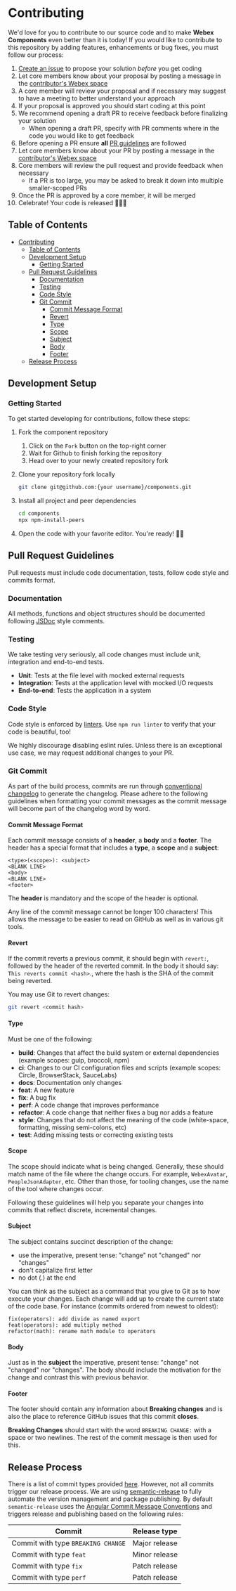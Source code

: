 # Contributing
We'd love for you to contribute to our source code and to make **Webex Components** even better than it is today!
If you would like to contribute to this repository by adding features, enhancements or bug fixes, you must follow our process:

  1. [Create an issue](https://github.com/webex/components/issues) to propose your solution _before_ you get coding
  2. Let core members know about your proposal by posting a message in the [contributor's Webex space](https://eurl.io/#Bk9WGfRcB)
  3. A core member will review your proposal and if necessary may suggest to have a meeting to better understand your approach
  4. If your proposal is approved you should start coding at this point
  5. We recommend opening a draft PR to receive feedback before finalizing your solution
      - When opening a draft PR, specify with PR comments where in the code you would like to get feedback
  6. Before opening a PR ensure **all** [PR guidelines](#pull-request-guidelines) are followed
  7. Let core members know about your PR by posting a message in the [contributor's Webex space](https://eurl.io/#Bk9WGfRcB)
  8. Core members will review the pull request and provide feedback when necessary
      - If a PR is too large, you may be asked to break it down into multiple smaller-scoped PRs
  9. Once the PR is approved by a core member, it will be merged
  10. Celebrate! Your code is released 🎈🎉🍻

## Table of Contents

- [Contributing](#contributing)
  - [Table of Contents](#table-of-contents)
  - [Development Setup](#development-setup)
    - [Getting Started](#getting-started)
  - [Pull Request Guidelines](#pull-request-guidelines)
    - [Documentation](#documentation)
    - [Testing](#testing)
    - [Code Style](#code-style)
    - [Git Commit](#git-commit)
      - [Commit Message Format](#commit-message-format)
      - [Revert](#revert)
      - [Type](#type)
      - [Scope](#scope)
      - [Subject](#subject)
      - [Body](#body)
      - [Footer](#footer)
  - [Release Process](#release-process)

## Development Setup
### Getting Started
To get started developing for contributions, follow these steps:

1. Fork the component repository

    1. Click on the `Fork` button on the top-right corner
    2. Wait for Github to finish forking the repository
    3. Head over to your newly created repository fork

2. Clone your repository fork locally

    ```bash
    git clone git@github.com:{your username}/components.git
    ```

3. Install all project and peer dependencies

    ```bash
    cd components
    npx npm-install-peers
    ```

4. Open the code with your favorite editor. You're ready! 👍🏼

## Pull Request Guidelines
Pull requests must include code documentation, tests, follow code style and commits format.

### Documentation
All methods, functions and object structures should be documented following [JSDoc](https://jsdoc.app/index.html) style comments.

### Testing
We take testing very seriously, all code changes must include unit, integration and end-to-end tests.

- **Unit**: Tests at the file level with mocked external requests
- **Integration**: Tests at the application level with mocked I/O requests
- **End-to-end**: Tests the application in a system

### Code Style
Code style is enforced by [linters](https://eslint.org). Use `npm run linter` to verify that your code is beautiful, too!

We highly discourage disabling eslint rules.
Unless there is an exceptional use case, we may request additional changes to your PR.

### Git Commit
As part of the build process, commits are run through [conventional changelog](https://github.com/conventional-changelog/conventional-changelog) to generate the changelog. Please adhere to the following guidelines when formatting your commit messages as the commit message will become part of the changelog word by word.

#### Commit Message Format
Each commit message consists of a **header**, a **body** and a **footer**. The header has a special format that includes a **type**, a **scope** and a **subject**:

```none
<type>(<scope>): <subject>
<BLANK LINE>
<body>
<BLANK LINE>
<footer>
```

The **header** is mandatory and the scope of the header is optional.

Any line of the commit message cannot be longer 100 characters! This allows the message to be easier to read on GitHub as well as in various git tools.

#### Revert
If the commit reverts a previous commit, it should begin with `revert:`, followed by the header of the reverted commit. In the body it should say: `This reverts commit <hash>`., where the hash is the SHA of the commit being reverted.

You may use Git to revert changes:

```bash
git revert <commit hash>
```

#### Type
Must be one of the following:

- **build**: Changes that affect the build system or external dependencies (example scopes: gulp, broccoli, npm)
- **ci**: Changes to our CI configuration files and scripts (example scopes: Circle, BrowserStack, SauceLabs)
- **docs**: Documentation only changes
- **feat**: A new feature
- **fix**: A bug fix
- **perf**: A code change that improves performance
- **refactor**: A code change that neither fixes a bug nor adds a feature
- **style**: Changes that do not affect the meaning of the code (white-space, formatting, missing semi-colons, etc)
- **test**: Adding missing tests or correcting existing tests

#### Scope
The scope should indicate what is being changed. Generally, these should match name of the file where the change occurs. For example, `WebexAvatar`, `PeopleJsonAdapter`, etc.
Other than those, for tooling changes, use the name of the tool where changes occur.

Following these guidelines will help you separate your changes into commits that reflect discrete, incremental changes.

#### Subject
The subject contains succinct description of the change:

- use the imperative, present tense: "change" not "changed" nor "changes"
- don't capitalize first letter
- no dot (.) at the end

You can think as the subject as a command that you give to Git as to how execute your changes.
Each change will add up to create the current state of the code base.
For instance (commits ordered from newest to oldest):

```none
fix(operators): add divide as named export
feat(operators): add multiply method
refactor(math): rename math module to operators
```

#### Body
Just as in the **subject** the imperative, present tense: "change" not "changed" nor "changes". The body should include the motivation for the change and contrast this with previous behavior.

#### Footer
The footer should contain any information about **Breaking changes** and is also the place to reference GitHub issues that this commit **closes**.

**Breaking Changes** should start with the word `BREAKING CHANGE:` with a space or two newlines. The rest of the commit message is then used for this.

## Release Process

There is a list of commit types provided [here](https://github.com/webex/components/blob/master/CONTRIBUTING.md#type). However, not all commits trigger our release process.
We are using [semantic-release](https://github.com/semantic-release/semantic-release) to fully automate the version management and package publishing.
By default `semantic-release` uses the [Angular Commit Message Conventions](https://github.com/angular/angular.js/blob/master/DEVELOPERS.md#-git-commit-guidelines) and triggers release and publishing based on the following rules:

| Commit                             | Release type  |
| ---------------------------------- | ------------- |
| Commit with type `BREAKING CHANGE` | Major release |
| Commit with type `feat`            | Minor release |
| Commit with type `fix`             | Patch release |
| Commit with type `perf`            | Patch release |
